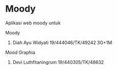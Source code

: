 # Moody

Aplikasi web moody untuk 


Moody
1. Diah Ayu Widyati 19/444046/TK/49242
3G+1M

Mood Graphia
1. Devi Luthfitaningrum 19/440305/TK/48632
